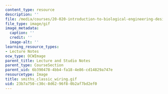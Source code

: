 ```yaml
---
content_type: resource
description: ''
file: /media/courses/20-020-introduction-to-biological-engineering-design-spring-2009/23b7a750c30c8d6296f80b2af7bd2ef0_smiths_classic_wiring.gif
file_type: image/gif
image_metadata:
  caption: ''
  credit: ''
  image-alt: ''
learning_resource_types:
- Lecture Notes
ocw_type: OCWImage
parent_title: Lecture and Studio Notes
parent_type: CourseSection
parent_uid: 6b390478-4bb4-fa18-4e86-cd14829a747e
resourcetype: Image
title: smiths_classic_wiring.gif
uid: 23b7a750-c30c-8d62-96f8-0b2af7bd2ef0
---
```

